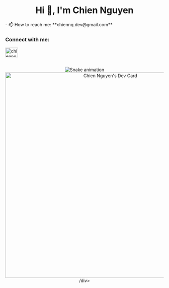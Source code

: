 <h1 align="center">Hi 👋, I'm Chien Nguyen</h1> 
- 📫 How to reach me: **chiennq.dev@gmail.com**

<h3 align="left">Connect with me:</h3>
<p align="left">
<a href="https://m.me/100011524450031" target="blank"><img align="center" src="https://www.svgrepo.com/show/512484/messager-177.svg" alt="chiennq" height="30" width="40" /></a>
</p>

<br clear="both">
<div align="center">
<img src="https://raw.githubusercontent.com/chiennq2/chiennq2/output/chiennq2.svg" alt="Snake animation" />
<a href="https://app.daily.dev/quangchien2503"><img src="https://api.daily.dev/devcards/v2/2NoJ-4FUYe.png?type=wide&r=2dm" width="652" alt="Chien Nguyen's Dev Card"/></a>/div>
